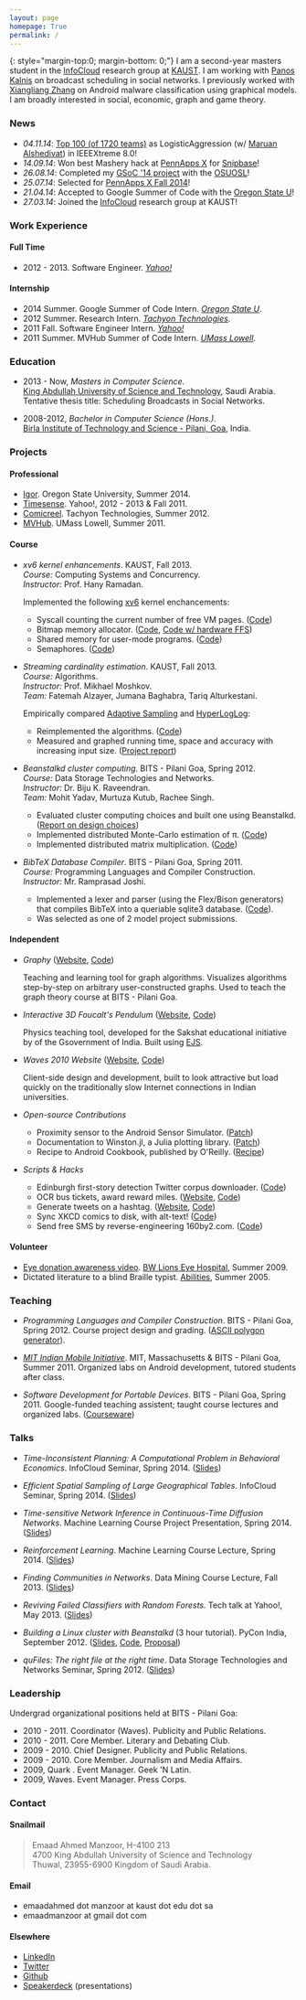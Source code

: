 ```yaml
---
layout: page
homepage: True
permalink: /
---
```


{: style="margin-top:0; margin-bottom: 0;"}
I am a second-year masters student in the [InfoCloud][1] research group at
[KAUST][2]. I am working with [Panos Kalnis][3] on broadcast scheduling in
social networks. I previously worked with [Xiangliang Zhang][5] on Android
malware classification using graphical models. I am broadly interested in
social, economic, graph and game theory.

### News

   * *04.11.14*: [Top 100 (of 1720 teams)](http://www.ieee.org/membership_services/membership/students/competitions/xtreme/xtreme8ranking_overall.pdf) as LogisticAggression (w/ [Maruan Alshedivat](http://maruan.alshedivat.com)) in IEEEXtreme 8.0!
   * *14.09.14*: Won best Mashery hack at
   [PennApps X](http://2014f.pennapps.com/) for
   [Snipbase](http://challengepost.com/software/snipbase)!
   * *26.08.14*: Completed my [GSoC '14 project][7] with the [OSUOSL][6]!
   * *25.07.14*: Selected for
   [PennApps X Fall 2014](http://2014f.pennapps.com/)!
   * *21.04.14*: Accepted to Google Summer of Code with the [Oregon State U][6]!
   * *27.03.14*: Joined the [InfoCloud][1] research group at KAUST!

### Work Experience

#### Full Time

   * 2012 - 2013. Software Engineer. *[Yahoo!][8]*

#### Internship

   * 2014 Summer. Google Summer of Code Intern. *[Oregon State U][6]*.
   * 2012 Summer. Research Intern. *[Tachyon Technologies][9]*.
   * 2011 Fall. Software Engineer Intern. *[Yahoo!][8]*
   * 2011 Summer. MVHub Summer of Code Intern. *[UMass Lowell][10]*.

### Education

   * 2013 - Now, *Masters in Computer Science.*
     <br/>[King Abdullah University of Science and Technology][2], Saudi Arabia.
     <br/>Tentative thesis title: Scheduling Broadcasts in Social Networks.

   * 2008-2012, *Bachelor in Computer Science (Hons.)*.
     <br/>[Birla Institute of Technology and Science - Pilani, Goa][4], India.

### Projects

#### Professional

   * [Igor](/tags/#gsoc2014-ref). Oregon State University, Summer 2014.
   * [Timesense](/yahoo/). Yahoo!, 2012 - 2013 & Fall 2011. 
   * [Comicreel](/tachyon/). Tachyon Technologies, Summer 2012.
   * [MVHub](http://thecsl.org/go/fake-blog/packaged_divorce.shtml). UMass Lowell, Summer 2011.

#### Course

   * *xv6 kernel enhancements*. KAUST, Fall 2013.<br/>
      *Course:* Computing Systems and Concurrency.<br/>
      *Instructor:* Prof. Hany Ramadan.

      Implemented the following [xv6](http://pdos.csail.mit.edu/6.828/2012/xv6.html) kernel enchancements:

      * Syscall counting the current number of free VM pages. ([Code](https://github.com/emaadmanzoor/xv6/tree/used-pages-syscall))
      * Bitmap memory allocator. ([Code](https://github.com/emaadmanzoor/xv6/tree/free-memory-bitmap), [Code w/ hardware FFS](https://github.com/emaadmanzoor/xv6/tree/hardware-ffs))
      * Shared memory for user-mode programs. ([Code](https://github.com/emaadmanzoor/xv6/tree/shared-memory))
      * Semaphores. ([Code](https://github.com/emaadmanzoor/xv6/tree/semaphores))

   * *Streaming cardinality estimation*. KAUST, Fall 2013.<br/>
      *Course:* Algorithms.<br/>
      *Instructor:* Prof. Mikhael Moshkov.<br/>
      *Team:* Fatemah Alzayer, Jumana Baghabra, Tariq Alturkestani.

      Empirically compared [Adaptive Sampling](http://hal.archives-ouvertes.fr/docs/00/07/55/33/PDF/RR-1025.pdf) and [HyperLogLog](http://algo.inria.fr/flajolet/Publications/FlFuGaMe07.pdf):

      * Reimplemented the algorithms. ([Code](https://github.com/emaadmanzoor/streaming-unique-counting))
      * Measured and graphed running time, space and accuracy with increasing input size. ([Project report](https://www.dropbox.com/s/xa8hir3x2zlwv31/CS260_Final_Report.pdf))

   * *Beanstalkd cluster computing*. BITS - Pilani Goa, Spring 2012.<br/>
      *Course:* Data Storage Technologies and Networks.<br/>
      *Instructor:* Dr. Biju K. Raveendran.<br/>
      *Team:* Mohit Yadav, Murtuza Kutub, Rachee Singh.

      * Evaluated cluster computing choices and built one using Beanstalkd. ([Report on design choices](http://eyeshalfclosed.com/blog/2012/03/17/throwing-darts/))
      * Implemented distributed Monte-Carlo estimation of π. ([Code](https://github.com/emaadmanzoor/distributed-pi-estimation))
      * Implemented distributed matrix multiplication. ([Code](https://github.com/racheesingh/Beanstalkd-Cluster))

   * *BibTeX Database Compiler*. BITS - Pilani Goa, Spring 2011.<br/>
      *Course:* Programming Languages and Compiler Construction.<br/>
      *Instructor:* Mr. Ramprasad Joshi.<br/>

      * Implemented a lexer and parser (using the Flex/Bison generators) that compiles BibTeX into a queriable sqlite3 database. ([Code](https://github.com/emaadmanzoor/bib2sqlite)).
      * Was selected as one of 2 model project submissions.

#### Independent

   * *Graphy* ([Website](http://emaadmanzoor.github.io/graphy/), [Code](https://github.com/emaadmanzoor/graphy/))

      Teaching and learning tool for graph algorithms. Visualizes algorithms step-by-step on arbitrary user-constructed graphs. Used to teach the graph theory course at BITS - Pilani Goa.

   * *Interactive 3D Foucalt's Pendulum* ([Website](http://ictwiki.iitk.ernet.in/wiki/index.php/Animations_in_Physics), [Code](https://github.com/racheesingh/Physics-Simulations))

      Physics teaching tool, developed for the Sakshat educational initiative by of the Gsovernment of India. Built using [EJS](http://fem.um.es/Ejs/).

   * *Waves 2010 Website* ([Website](http://www.bits-waves.org/2010/), [Code](https://github.com/emaadmanzoor/openwaves2010))

      Client-side design and development, built to look attractive but load quickly on the traditionally slow Internet connections in Indian universities.

   * *Open-source Contributions*
      * Proximity sensor to the Android Sensor Simulator. ([Patch](http://code.google.com/p/openintents/source/detail?r=3280))
      * Documentation to Winston.jl, a Julia plotting library. ([Patch](https://github.com/nolta/Winston.jl/issues/38))
      * Recipe to Android Cookbook, published by O'Reilly. ([Recipe](https://www.androidcookbook.com/Recipe.seam?recipeId=1229))

   * *Scripts & Hacks*
      * Edinburgh first-story detection Twitter corpus downloader. ([Code](https://gist.github.com/emaadmanzoor/5019020))
      * OCR bus tickets, award reward miles. ([Website](http://bmtcmiles.herokuapp.com/), [Code](https://github.com/emaadmanzoor/bmtc-miles/))
      * Generate tweets on a hashtag. ([Website](http://lyrebird.herokuapp.com/), [Code](https://github.com/emaadmanzoor/lyrebird))
      * Sync XKCD comics to disk, with alt-text! ([Code](https://github.com/emaadmanzoor/xkcd.pl))
      * Send free SMS by reverse-engineering 160by2.com. ([Code](https://github.com/emaadmanzoor/pyFreeSMS))

#### Volunteer

   * [Eye donation awareness video](http://www.youtube.com/watch?v=4GYvi0BYvks). [BW Lions Eye Hospital](http://www.bwlionseye.org/), Summer 2009.
   * Dictated literature to a blind Braille typist. [Abilities](http://www.ashanet.org/projects/project-view.php?p=5]), Summer 2005.

### Teaching

   * *Programming Languages and Compiler Construction*. BITS - Pilani Goa, Spring 2012. Course project design and grading. ([ASCII polygon generator](https://github.com/racheesingh/Regular-Polygon-Generator)).

   * *[MIT Indian Mobile Initiative](http://globalchallenge.mit.edu/teams/view/148)*. MIT, Massachusetts & BITS - Pilani Goa, Summer 2011. Organized labs on Android development, tutored students after class.

   * *Software Development for Portable Devices*. BITS - Pilani Goa, Spring 2011. Google-funded teaching assistent; taught course lectures and organized labs. ([Courseware](http://bit.ly/emaadcourseware))

### Talks

   * *Time-Inconsistent Planning: A Computational Problem in Behavioral Economics*. InfoCloud Seminar, Spring 2014. ([Slides](https://speakerdeck.com/emaadmanzoor/time-inconsistent-planning))
   
   * *Efficient Spatial Sampling of Large Geographical Tables*. InfoCloud Seminar, Spring 2014. ([Slides](https://speakerdeck.com/emaadmanzoor/efficient-spatial-sampling-of-large-geographical-tables))

   * *Time-sensitive Network Inference in Continuous-Time Diffusion Networks*. Machine Learning Course Project Presentation, Spring 2014. ([Slides](https://speakerdeck.com/emaadmanzoor/time-sensitive-network-inference-in-diffusion-networks))

   * *Reinforcement Learning*. Machine Learning Course Lecture, Spring 2014. ([Slides](https://speakerdeck.com/emaadmanzoor/reinforcement-learning))

   * *Finding Communities in Networks*. Data Mining Course Lecture, Fall 2013. ([Slides](https://speakerdeck.com/emaadmanzoor/finding-communities-in-networks))

   * *Reviving Failed Classifiers with Random Forests.* Tech talk at Yahoo!, May 2013. ([Slides](https://speakerdeck.com/emaadmanzoor/reviving-failed-classifiers-with-random-forests))

   * *Building a Linux cluster with Beanstalkd* (3 hour tutorial). PyCon India, September 2012. ([Slides](https://speakerdeck.com/emaadmanzoor/building-a-cluster-with-python-and-beanstalkd), [Code](https://github.com/emaadmanzoor/beanstalkd-pycon2012-tutorial/), [Proposal](http://in.pycon.org/2012/funnel/pyconindia2012/55-simple-linux-cluster-with-python-and-beanstalkd))

   * *quFiles: The right file at the right time*. Data Storage Technologies and Networks Seminar, Spring 2012. ([Slides](https://speakerdeck.com/emaadmanzoor/qufiles-the-right-file-at-the-right-time))

### Leadership

Undergrad organizational positions held at BITS - Pilani Goa:

   * 2010 - 2011. Coordinator (Waves). Publicity and Public Relations.
   * 2010 - 2011. Core Member. Literary and Debating Club.
   * 2009 - 2010. Chief Designer. Publicity and Public Relations.
   * 2009 - 2010. Core Member. Journalism and Media Affairs.
   * 2009, Quark . Event Manager. Geek 'N Latin.
   * 2009, Waves. Event Manager. Press Corps.

### Contact

#### Snailmail

> Emaad Ahmed Manzoor, H-4100 213<br/>
> 4700 King Abdullah University of Science and Technology<br/>
> Thuwal, 23955-6900 Kingdom of Saudi Arabia.<br/>

#### Email

   * emaadahmed dot manzoor at kaust dot edu dot sa
   * emaadmanzoor at gmail dot com

#### Elsewhere

   * [LinkedIn](https://linkedin.com/in/emaadmanzoor)
   * [Twitter](https://twitter.com/emaadmanzoor)
   * [Github](https://github.com/emaadmanzoor)
   * [Speakerdeck](https://speakerdeck.com/emaadmanzoor) (presentations)

[1]: http://cloud.kaust.edu.sa/
[2]: http://www.kaust.edu.sa/
[3]: http://www.panoskalnis.com/
[4]: http://www.bits-pilani.ac.in/goa/
[5]: https://www.lri.fr/~xlzhang/
[6]: https://www.google-melange.com/gsoc/org2/google/gsoc2014/osuosl
[7]: https://www.google-melange.com/gsoc/project/details/google/gsoc2014/emaadmanzoor/5693417237512192
[8]: http://www.yahoo.com/
[9]: http://tachyon.in
[10]: http://uml.edu
